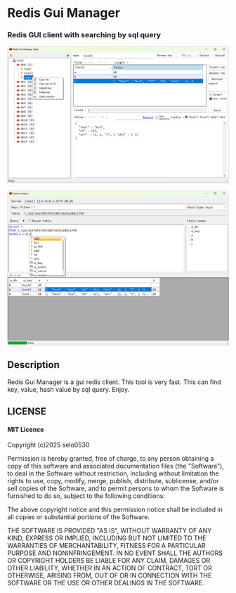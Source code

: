 # Redis Gui Manager

### Redis GUI client with searching by sql query 

![](https://github.com/selo0530/RedisGuiManager/blob/media/media/demo.png)

![](https://github.com/selo0530/RedisGuiManager/blob/media/media/query.png)

## Description

Redis Gui Manager is a gui redis client.
This tool is very fast.
This can find key, value, hash value by sql query.
Enjoy.

## LICENSE

#### MIT Licence

Copyright (c)2025 selo0530

Permission is hereby granted, free of charge, to any person obtaining a copy of this software and associated documentation files (the "Software"), to deal in the Software without restriction, including without limitation the rights to use, copy, modify, merge, publish, distribute, sublicense, and/or sell copies of the Software, and to permit persons to whom the Software is furnished to do so, subject to the following conditions:

The above copyright notice and this permission notice shall be included in all copies or substantial portions of the Software.

THE SOFTWARE IS PROVIDED "AS IS", WITHOUT WARRANTY OF ANY KIND, EXPRESS OR IMPLIED, INCLUDING BUT NOT LIMITED TO THE WARRANTIES OF MERCHANTABILITY, FITNESS FOR A PARTICULAR PURPOSE AND NONINFRINGEMENT. IN NO EVENT SHALL THE AUTHORS OR COPYRIGHT HOLDERS BE LIABLE FOR ANY CLAIM, DAMAGES OR OTHER LIABILITY, WHETHER IN AN ACTION OF CONTRACT, TORT OR OTHERWISE, ARISING FROM, OUT OF OR IN CONNECTION WITH THE SOFTWARE OR THE USE OR OTHER DEALINGS IN THE SOFTWARE.